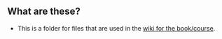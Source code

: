 ## What are these?
* This is a folder for files that are used in the [wiki for the book/course](https://github.com/LaunchCodeEducation/csharp-web-development-wiki/wiki).

